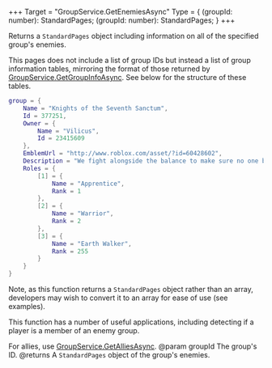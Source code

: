 +++
Target = "GroupService.GetEnemiesAsync"
Type = { (groupId: number): StandardPages; (groupId: number): StandardPages; }
+++

Returns a `StandardPages` object including information on all of the specified group's enemies.This pages does not include a list of group IDs but instead a list of group information tables, mirroring the format of those returned by [GroupService.GetGroupInfoAsync](https://developer.roblox.com/api-reference/function/GroupService/GetGroupInfoAsync). See below for the structure of these tables.```luagroup = {	Name = "Knights of the Seventh Sanctum",	Id = 377251,	Owner = {		Name = "Vilicus",		Id = 23415609	},	EmblemUrl = "http://www.roblox.com/asset/?id=60428602",	Description = "We fight alongside the balance to make sure no one becomes to powerful",	Roles = {		[1] = {			Name = "Apprentice",			Rank = 1		},		[2] = {			Name = "Warrior",			Rank = 2		},		[3] = {			Name = "Earth Walker",			Rank = 255		}	}}```Note, as this function returns a `StandardPages` object rather than an array, developers may wish to convert it to an array for ease of use (see examples).This function has a number of useful applications, including detecting if a player is a member of an enemy group.For allies, use [GroupService.GetAlliesAsync](https://developer.roblox.com/api-reference/function/GroupService/GetAlliesAsync).@param groupId The group's ID.@returns A `StandardPages` object of the group's enemies.